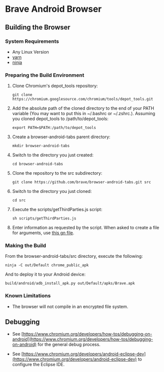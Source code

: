 # Brave Android Browser

## Building the Browser

### System Requirements

- Any Linux Version
- [yarn](https://yarnpkg.com/lang/en/docs/install/#linux-tab)
- [ninja](https://ninja-build.org/)

### Preparing the Build Environment

1. Clone Chromium's depot_tools repository:

   `git clone https://chromium.googlesource.com/chromium/tools/depot_tools.git`

2. Add the absolute path of the cloned directory to the end of your PATH variable (You may want to put this in ~/.bashrc or ~/.zshrc.). Assuming you cloned depot_tools to /path/to/depot_tools:

   `export PATH=$PATH:/path/to/depot_tools`

3. Create a browser-android-tabs parent directory:

   `mkdir browser-android-tabs`

4. Switch to the directory you just created:

   `cd browser-android-tabs`

5. Clone the repository to the src subdirectory:

   `git clone https://github.com/brave/browser-android-tabs.git src`

6. Switch to the directory you just cloned:

   `cd src`

7. Execute the scripts/getThirdParties.js script:

   `sh scripts/getThirdParties.js`

8. Enter information as requested by the script. When asked to create a file for arguments, use [this gn file](https://github.com/brave/browser-android-tabs/wiki/Sample-gn-file-for-debug).

### Making the Build

From the browser-android-tabs/src directory, execute the following:

   `ninja -C out/Default chrome_public_apk`

And to deploy it to your Android device:

   `build/android/adb_install_apk.py out/Default/apks/Brave.apk`

### Known Limitations

- The browser will not compile in an encrypted file system.

## Debugging

- See [https://www.chromium.org/developers/how-tos/debugging-on-android](https://www.chromium.org/developers/how-tos/debugging-on-android) for the general debug process.

- See [https://www.chromium.org/developers/android-eclipse-dev](https://www.chromium.org/developers/android-eclipse-dev) to configure the Eclipse IDE.
